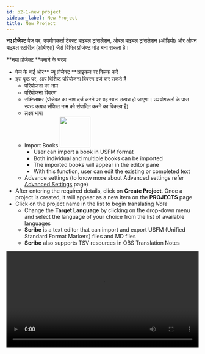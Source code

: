 ```yaml
---
id: p2-1-new project
sidebar_label: New Project
title: New Project
---
```


**नए प्रोजेक्ट** पेज पर, उपयोगकर्ता टेक्स्ट बाइबल ट्रांसलेशन, ओरल बाइबल ट्रांसलेशन (ऑडियो) और ओपन बाइबल स्टोरीज़ (ओबीएस) जैसे विभिन्न प्रोजेक्ट मोड बना सकता है।

**नया प्रोजेक्ट **बनाने के चरण
- पेज के बाईं ओर** न्यू प्रोजेक्ट **आइकन पर क्लिक करें
- इस पृष्ठ पर, आप विशिष्ट परियोजना विवरण दर्ज कर सकते हैं
  - परियोजना का नाम
  - परियोजना विवरण
  - संक्षिप्ताक्षर (प्रोजेक्ट का नाम दर्ज करने पर यह स्वतः उत्पन्न हो जाएगा। उपयोगकर्ता के पास स्वतः उत्पन्न संक्षिप्त नाम को संपादित करने का विकल्प है)
  - लक्ष्य भाषा
  - Import Books <img src="/assets/importicc.png" width="80px" alt="" />
      - User can import a book in USFM format
      - Both individual and multiple books can be imported
      - The imported books will appear in the editor pane
      - With this function, user can edit the existing or completed text
  - Advance settings (to know more about Advanced settings refer [Advanced Settings](./p2-2-advanced%20settings.md) page)
- After entering the required details, click on **Create Project**. Once a project is created, it will appear as a new item on the **PROJECTS** page
- Click on the project name in the list to begin translating *Note*
  - Change the **Target Language** by clicking on the drop-down menu and select the language of your choice from the list of available languages
  - **Scribe** is a text editor that can import and export USFM (Unified Standard Format Markers) files and MD files
  - **Scribe** also supports TSV resources in OBS Translation Notes


<video controls src="/assets/creating-project.mov" width="100%" type="video/mov">

<h2> To add a new language </h2>

If the desired language isn't listed in the target language drop-down menu, the user can still create the project in that language.

**Steps to add a new language**

- Click on the plus sign <img src="/assets/plusicc.png" width="20px" alt="" />
- A dialogue box with the option to add the new language appears
- Add the **Language Name** and **Language Code**
- Choose the script direction **(RTL or LTR)**
- Click the **CREATE** button

<video controls src="/assets/adding-new-language.mov" width="100%" type="video/mov">


    
       